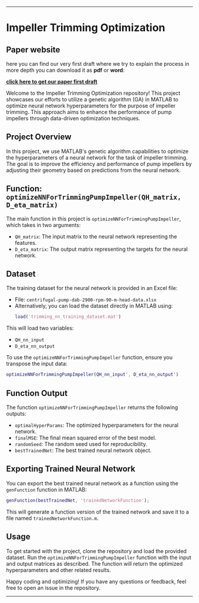 

---

# Impeller Trimming Optimization


## Paper website

here you can find our very first draft where we try to explain
the process in more depth  you can download it as **pdf** or **word**:


[**click here to get our paper first draft**](https://mohammedtwheed.github.io/trimming-draft-01/)

Welcome to the Impeller Trimming Optimization repository! This project showcases our efforts to utilize a genetic algorithm (GA) in MATLAB to optimize neural network hyperparameters for the purpose of impeller trimming. This approach aims to enhance the performance of pump impellers through data-driven optimization techniques.

## Project Overview

In this project, we use MATLAB's genetic algorithm capabilities to optimize the hyperparameters of a neural network for the task of impeller trimming. The goal is to improve the efficiency and performance of pump impellers by adjusting their geometry based on predictions from the neural network.

## Function: `optimizeNNForTrimmingPumpImpeller(QH_matrix, D_eta_matrix)`

The main function in this project is `optimizeNNForTrimmingPumpImpeller`, which takes in two arguments:

- `QH_matrix`: The input matrix to the neural network representing the features.
- `D_eta_matrix`: The output matrix representing the targets for the neural network.

## Dataset

The training dataset for the neural network is provided in an Excel file:

- File: `centrifugal-pump-dab-2900-rpm-90-m-head-data.xlsx`
- Alternatively, you can load the dataset directly in MATLAB using:
  ```matlab
  load('trimming_nn_training_dataset.mat')
  ```

This will load two variables:

- `QH_nn_input`
- `D_eta_nn_output`

To use the `optimizeNNForTrimmingPumpImpeller` function, ensure you transpose the input data:

```matlab
optimizeNNForTrimmingPumpImpeller(QH_nn_input', D_eta_nn_output')
```

## Function Output

The function `optimizeNNForTrimmingPumpImpeller` returns the following outputs:

- `optimalHyperParams`: The optimized hyperparameters for the neural network.
- `finalMSE`: The final mean squared error of the best model.
- `randomSeed`: The random seed used for reproducibility.
- `bestTrainedNet`: The best trained neural network object.

## Exporting Trained Neural Network

You can export the best trained neural network as a function using the `genFunction` function in MATLAB:

```matlab
genFunction(bestTrainedNet, 'trainedNetworkFunction');
```

This will generate a function version of the trained network and save it to a file named `trainedNetworkFunction.m`.

## Usage

To get started with the project, clone the repository and load the provided dataset. Run the `optimizeNNForTrimmingPumpImpeller` function with the input and output matrices as described. The function will return the optimized hyperparameters and other related results.

Happy coding and optimizing! If you have any questions or feedback, feel free to open an issue in the repository.

---